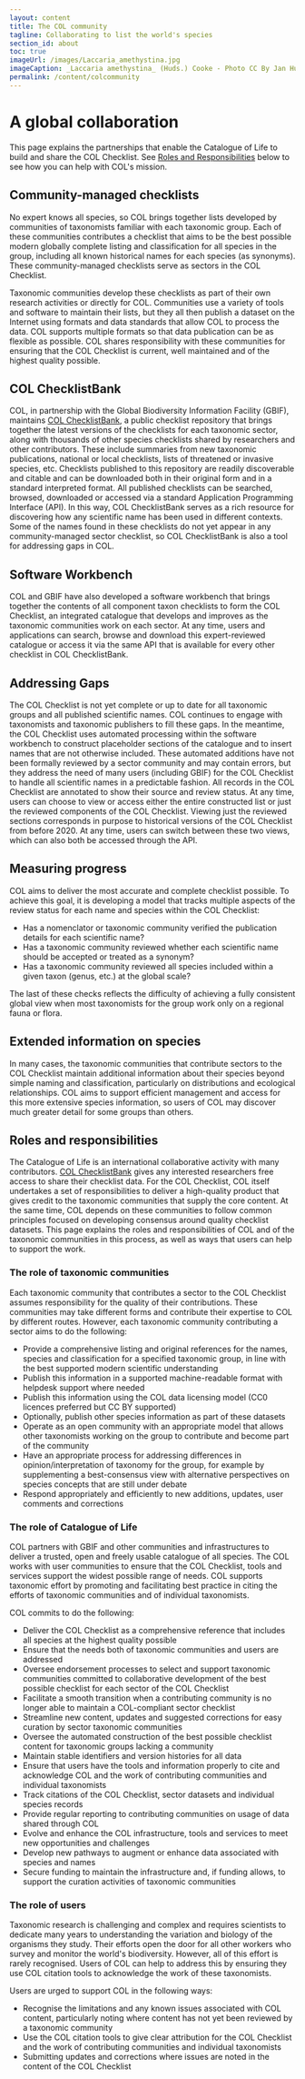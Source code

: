 ```yaml
---
layout: content
title: The COL community
tagline: Collaborating to list the world's species
section_id: about
toc: true
imageUrl: /images/Laccaria_amethystina.jpg    
imageCaption: _Laccaria amethystina_ (Huds.) Cooke - Photo CC By Jan Huijbers
permalink: /content/colcommunity
---
```

# A global collaboration
This page explains the partnerships that enable the Catalogue of Life to build and share the COL Checklist. See [Roles and Responsibilities](#roles-and-responsibilities) below to see how you can help with COL's mission.

## Community-managed checklists
No expert knows all species, so COL brings together lists developed by communities of taxonomists familiar with each taxonomic group. Each of these communities contributes a checklist that aims to be the best possible modern globally complete listing and classification for all species in the group, including all known historical names for each species (as synonyms). These community-managed checklists serve as sectors in the COL Checklist.

Taxonomic communities develop these checklists as part of their own research activities or directly for COL. Communities use a variety of tools and software to maintain their lists, but they all then publish a dataset on the Internet using formats and data standards that allow COL to process the data. COL supports multiple formats so that data publication can be as flexible as possible. COL shares responsibility with these communities for ensuring that the COL Checklist is current, well maintained and of the highest quality possible. 

## COL ChecklistBank
COL, in partnership with the Global Biodiversity Information Facility (GBIF), maintains [COL ChecklistBank](https://data.catalogueoflife.org/), a public checklist repository that brings together the latest versions of the checklists for each taxonomic sector, along with thousands of other species checklists shared by researchers and other contributors. These include summaries from new taxonomic publications, national or local checklists, lists of threatened or invasive species, etc. Checklists published to this repository are readily discoverable and citable and can be downloaded both in their original form and in a standard interpreted format. All published checklists can be searched, browsed, downloaded or accessed via a standard Application Programming Interface (API). In this way, COL ChecklistBank serves as a rich resource for discovering how any scientific name has been used in different contexts. Some of the names found in these checklists do not yet appear in any community-managed sector checklist, so COL ChecklistBank is also a tool for addressing gaps in COL.

## Software Workbench
COL and GBIF have also developed a software workbench that brings together the contents of all component taxon checklists to form the COL Checklist, an integrated catalogue that develops and improves as the taxonomic communities work on each sector. At any time, users and applications can search, browse and download this expert-reviewed catalogue or access it via the same API that is available for every other checklist in COL ChecklistBank.

## Addressing Gaps
The COL Checklist is not yet complete or up to date for all taxonomic groups and all published scientific names. COL continues to engage with taxonomists and taxonomic publishers to fill these gaps. In the meantime, the COL Checklist uses automated processing within the software workbench to construct placeholder sections of the catalogue and to insert names that are not otherwise included. These automated additions have not been formally reviewed by a sector community and may contain errors, but they address the need of many users (including GBIF) for the COL Checklist to handle all scientific names in a predictable fashion. All records in the COL Checklist are annotated to show their source and review status. At any time, users can choose to view or access either the entire constructed list or just the reviewed components of the COL Checklist. Viewing just the reviewed sections corresponds in purpose to historical versions of the COL Checklist from before 2020. At any time, users can switch between these two views, which can also both be accessed through the API.

## Measuring progress
COL aims to deliver the most accurate and complete checklist possible. To achieve this goal, it is developing a model that tracks multiple aspects of the review status for each name and species within the COL Checklist:

* Has a nomenclator or taxonomic community verified the publication details for each scientific name?
* Has a taxonomic community reviewed whether each scientific name should be accepted or treated as a synonym?
* Has a taxonomic community reviewed all species included within a given taxon (genus, etc.) at the global scale?

The last of these checks reflects the difficulty of achieving a fully consistent global view when most taxonomists for the group work only on a regional fauna or flora.

## Extended information on species
In many cases, the taxonomic communities that contribute sectors to the COL Checklist maintain additional information about their species beyond simple naming and classification, particularly on distributions and ecological relationships. COL aims to support efficient management and access for this more extensive species information, so users of COL may discover much greater detail for some groups than others.

## Roles and responsibilities
The Catalogue of Life is an international collaborative activity with many contributors. [COL ChecklistBank](https://data.catalogueoflife.org/) gives any interested researchers free access to share their checklist data. For the COL Checklist, COL itself undertakes a set of responsibilities to deliver a high-quality product that gives credit to the taxonomic communities that supply the core content. At the same time, COL depends on these communities to follow common principles focused on developing consensus around quality checklist datasets. This page explains the roles and responsibilities of COL and of the taxonomic communities in this process, as well as ways that users can help to support the work.

### The role of taxonomic communities
Each taxonomic community that contributes a sector to the COL Checklist assumes responsibility for the quality of their contributions. These communities may take different forms and contribute their expertise to COL by different routes. However, each  taxonomic community contributing a sector aims to do the following: 

* Provide a comprehensive listing and original references for the names, species and classification for a specified taxonomic group, in line with the best supported modern scientific understanding
* Publish this information in a supported machine-readable format with helpdesk support where needed
* Publish this information using the COL data licensing model (CC0 licences preferred but CC BY supported)
* Optionally, publish other species information as part of these datasets 
* Operate as an open community with an appropriate model that allows other taxonomists working on the group to contribute and become part of the community
* Have an appropriate process for addressing differences in opinion/interpretation of taxonomy for the group, for example by supplementing a best-consensus view with alternative perspectives on species concepts that are still under debate 
* Respond appropriately and efficiently to new additions, updates, user comments and corrections

### The role of Catalogue of Life
COL partners with GBIF and other communities and infrastructures to deliver a trusted, open and freely usable catalogue of all species. The COL works with user communities to ensure that the COL Checklist, tools and services support the widest possible range of needs. COL supports taxonomic effort by promoting and facilitating best practice in citing the efforts of taxonomic communities and of individual taxonomists.

COL commits to do the following:

* Deliver the COL Checklist as a comprehensive reference that includes all species at the highest quality possible
* Ensure that the needs both of taxonomic communities and users are addressed
* Oversee endorsement processes to select and support taxonomic communities committed to collaborative development of the best possible checklist for each sector of the COL Checklist
* Facilitate a smooth transition when a contributing community is no longer able to maintain a COL-compliant sector checklist
* Streamline new content, updates and suggested corrections for easy curation by sector taxonomic communities
* Oversee the automated construction of the best possible checklist content for taxonomic groups lacking a community
* Maintain stable identifiers and version histories for all data
* Ensure that users have the tools and information properly to cite and acknowledge COL and the work of contributing communities and individual taxonomists
* Track citations of the COL Checklist, sector datasets and individual species records
* Provide regular reporting to contributing communities on usage of data shared through COL
* Evolve and enhance the COL infrastructure, tools and services to meet new opportunities and challenges
* Develop new pathways to augment or enhance data associated with species and names
* Secure funding to maintain the infrastructure and, if funding allows, to support the curation activities of taxonomic communities

### The role of users
Taxonomic research is challenging and complex and requires scientists to dedicate many years to understanding the variation and biology of the organisms they study. Their efforts open the door for all other workers who survey and monitor the world's biodiversity. However, all of this effort is rarely recognised. Users of COL can help to address this by ensuring they use COL citation tools to acknowledge the work of these taxonomists. 

Users are urged to support COL in the following ways:

* Recognise the limitations and any known issues associated with COL content, particularly noting where content has not yet been reviewed by a taxonomic community
* Use the COL citation tools to give clear attribution for the COL Checklist and the work of contributing communities and individual taxonomists 
* Submitting updates and corrections where issues are noted in the content of the COL Checklist